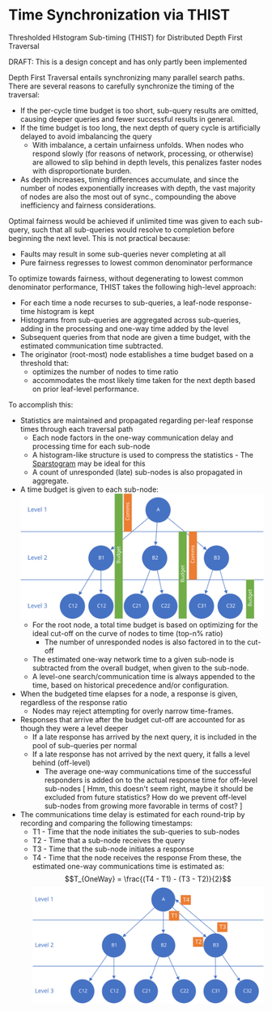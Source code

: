# Time Synchronization via THIST
Thresholded HIstogram Sub-timing (THIST) for Distributed Depth First Traversal

DRAFT: This is a design concept and has only partly been implemented

Depth First Traversal entails synchronizing many parallel search paths.  There are several reasons to carefully synchronize the timing of the traversal:
* If the per-cycle time budget is too short, sub-query results are omitted, causing deeper queries and fewer successful results in general.
* If the time budget is too long, the next depth of query cycle is artificially delayed to avoid imbalancing the query
  * With imbalance, a certain unfairness unfolds.  When nodes who respond slowly (for reasons of network, processing, or otherwise) are allowed to slip behind in depth levels, this penalizes faster nodes with disproportionate burden.
* As depth increases, timing differences accumulate, and since the number of nodes exponentially increases with depth, the vast majority of nodes are also the most out of sync., compounding the above inefficiency and fairness considerations.

Optimal fairness would be achieved if unlimited time was given to each sub-query, such that all sub-queries would resolve to completion before beginning the next level.  This is not practical because:
* Faults may result in some sub-queries never completing at all
* Pure fairness regresses to lowest common denominator performance

To optimize towards fairness, without degenerating to lowest common denominator performance, THIST takes the following high-level approach:
* For each time a node recurses to sub-queries, a leaf-node response-time histogram is kept
* Histograms from sub-queries are aggregated across sub-queries, adding in the processing and one-way time added by the level
* Subsequent queries from that node are given a time budget, with the estimated communication time subtracted.
* The originator (root-most) node establishes a time budget based on a threshold that:
  * optimizes the number of nodes to time ratio
  * accommodates the most likely time taken for the next depth based on prior leaf-level performance.

To accomplish this:
* Statistics are maintained and propagated regarding per-leaf response times through each traversal path
  * Each node factors in the one-way communication delay and processing time for each sub-node
  * A histogram-like structure is used to compress the statistics - The [Sparstogram](https://github.com/Digithought/Sparstogram) may be ideal for this
  * A count of unresponded (late) sub-nodes is also propagated in aggregate.
* A time budget is given to each sub-node: ![time budget diagram](figures/time-sync-budget.svg)
  * For the root node, a total time budget is based on optimizing for the ideal cut-off on the curve of nodes to time (top-n% ratio)
    * The number of unresponded nodes is also factored in to the cut-off
  * The estimated one-way network time to a given sub-node is subtracted from the overall budget, when given to the sub-node.
  * A level-one search/communication time is always appended to the time, based on historical precedence and/or configuration.
* When the budgeted time elapses for a node, a response is given, regardless of the response ratio
  * Nodes may reject attempting for overly narrow time-frames.
* Responses that arrive after the budget cut-off are accounted for as though they were a level deeper
  * If a late response has arrived by the next query, it is included in the pool of sub-queries per normal
  * If a late response has not arrived by the next query, it falls a level behind (off-level)
    * The average one-way communications time of the successful responders is added on to the actual response time for off-level sub-nodes  [ Hmm, this doesn't seem right, maybe it should be excluded from future statistics?  How do we prevent off-level sub-nodes from growing more favorable in terms of cost? ]
* The communications time delay is estimated for each round-trip by recording and comparing the following timestamps:
  * T1 - Time that the node initiates the sub-queries to sub-nodes
  * T2 - Time that a sub-node receives the query
  * T3 - Time that the sub-node initiates a response
  * T4 - Time that the node receives the response
  From these, the estimated one-way communications time is estimated as:
  $$T_{OneWay} = \frac{(T4 - T1) - (T3 - T2)}{2}$$
  ![time delay estimation diagram](figures/time-sync-comm-time.svg)
